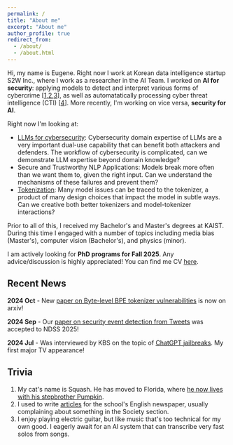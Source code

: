 ```yaml
---
permalink: /
title: "About me"
excerpt: "About me"
author_profile: true
redirect_from: 
  - /about/
  - /about.html
---
```


Hi, my name is Eugene. Right now I work at Korean data intelligence startup S2W Inc., where I work as a researcher in the AI Team. I worked on **AI for security**: applying models to detect and interpret various forms of cybercrime \[[1](https://aclanthology.org/2022.naacl-main.412/),[2](https://aclanthology.org/2023.acl-long.415/),[3](https://arxiv.org/abs/2301.13577)\], as well as automatatically processing cyber threat intelligence (CTI) \[[4](https://aclanthology.org/2024.findings-naacl.3/)\]. More recently, I'm working on vice versa, **security for AI**.


Right now I'm looking at:
  * [LLMs for cybersecurity](/posts/2024/LLM4Cyber): Cybersecurity domain expertise of LLMs are a very important dual-use capability that can benefit both attackers and defenders. The workflow of cybersecurity is complicated, can we demonstrate LLM expertise beyond domain knowledge?
  * Secure and Trustworthy NLP Applications: Models break more often than we want them to, given the right input. Can we understand the mechanisms of these failures and prevent them?
  * [Tokenization](/posts/2024/TokenizationMatters): Many model issues can be traced to the tokenizer, a product of many design choices that impact the model in subtle ways. Can we creative both better tokenizers and model-tokenizer interactions?

Prior to all of this, I received my Bachelor's and Master's degrees at KAIST. During this time I engaged with a number of topics including media bias (Master's), computer vision (Bachelor's), and physics (minor).

I am actively looking for **PhD programs for Fall 2025**. Any advice/discussion is highly appreciated! You can find me CV [here](/files/CV_2024Jun.pdf).


Recent News
------
**2024 Oct** - New [paper on Byte-level BPE tokenizer vulnerabilities](https://arxiv.org/abs/2410.23684) is now on arxiv!

**2024 Sep** - Our [paper on security event detection from Tweets](https://arxiv.org/abs/2409.08221) was accepted to NDSS 2025!

**2024 Jul** - Was interviewed by KBS on the topic of [ChatGPT jailbreaks](https://www.youtube.com/watch?v=Necmzucgtho). My first major TV appearance!


Trivia
------
1. My cat's name is Squash. He has moved to Florida, where [he now lives with his stepbrother Pumpkin](/assets/img/thebois.jpg).
2. I used to write [articles](https://herald.kaist.ac.kr/news/articleView.html?idxno=1821) for the school's English newspaper, usually complaining about something in the Society section.
3. I enjoy playing electric guitar, but like music that's too technical for my own good. I eagerly await for an AI system that can transcribe very fast solos from songs.

<!-- 

A data-driven personal website
======
Like many other Jekyll-based GitHub Pages templates, academicpages makes you separate the website's content from its form. The content & metadata of your website are in structured markdown files, while various other files constitute the theme, specifying how to transform that content & metadata into HTML pages. You keep these various markdown (.md), YAML (.yml), HTML, and CSS files in a public GitHub repository. Each time you commit and push an update to the repository, the [GitHub pages](https://pages.github.com/) service creates static HTML pages based on these files, which are hosted on GitHub's servers free of charge.

Many of the features of dynamic content management systems (like Wordpress) can be achieved in this fashion, using a fraction of the computational resources and with far less vulnerability to hacking and DDoSing. You can also modify the theme to your heart's content without touching the content of your site. If you get to a point where you've broken something in Jekyll/HTML/CSS beyond repair, your markdown files describing your talks, publications, etc. are safe. You can rollback the changes or even delete the repository and start over -- just be sure to save the markdown files! Finally, you can also write scripts that process the structured data on the site, such as [this one](https://github.com/academicpages/academicpages.github.io/blob/master/talkmap.ipynb) that analyzes metadata in pages about talks to display [a map of every location you've given a talk](https://academicpages.github.io/talkmap.html).

Getting started
======
1. Register a GitHub account if you don't have one and confirm your e-mail (required!)
1. Fork [this repository](https://github.com/academicpages/academicpages.github.io) by clicking the "fork" button in the top right. 
1. Go to the repository's settings (rightmost item in the tabs that start with "Code", should be below "Unwatch"). Rename the repository "[your GitHub username].github.io", which will also be your website's URL.
1. Set site-wide configuration and create content & metadata (see below -- also see [this set of diffs](http://archive.is/3TPas) showing what files were changed to set up [an example site](https://getorg-testacct.github.io) for a user with the username "getorg-testacct")
1. Upload any files (like PDFs, .zip files, etc.) to the files/ directory. They will appear at https://[your GitHub username].github.io/files/example.pdf.  
1. Check status by going to the repository settings, in the "GitHub pages" section

Site-wide configuration
------
The main configuration file for the site is in the base directory in [_config.yml](https://github.com/academicpages/academicpages.github.io/blob/master/_config.yml), which defines the content in the sidebars and other site-wide features. You will need to replace the default variables with ones about yourself and your site's github repository. The configuration file for the top menu is in [_data/navigation.yml](https://github.com/academicpages/academicpages.github.io/blob/master/_data/navigation.yml). For example, if you don't have a portfolio or blog posts, you can remove those items from that navigation.yml file to remove them from the header. 

Create content & metadata
------
For site content, there is one markdown file for each type of content, which are stored in directories like _publications, _talks, _posts, _teaching, or _pages. For example, each talk is a markdown file in the [_talks directory](https://github.com/academicpages/academicpages.github.io/tree/master/_talks). At the top of each markdown file is structured data in YAML about the talk, which the theme will parse to do lots of cool stuff. The same structured data about a talk is used to generate the list of talks on the [Talks page](https://academicpages.github.io/talks), each [individual page](https://academicpages.github.io/talks/2012-03-01-talk-1) for specific talks, the talks section for the [CV page](https://academicpages.github.io/cv), and the [map of places you've given a talk](https://academicpages.github.io/talkmap.html) (if you run this [python file](https://github.com/academicpages/academicpages.github.io/blob/master/talkmap.py) or [Jupyter notebook](https://github.com/academicpages/academicpages.github.io/blob/master/talkmap.ipynb), which creates the HTML for the map based on the contents of the _talks directory).

**Markdown generator**

I have also created [a set of Jupyter notebooks](https://github.com/academicpages/academicpages.github.io/tree/master/markdown_generator
) that converts a CSV containing structured data about talks or presentations into individual markdown files that will be properly formatted for the academicpages template. The sample CSVs in that directory are the ones I used to create my own personal website at stuartgeiger.com. My usual workflow is that I keep a spreadsheet of my publications and talks, then run the code in these notebooks to generate the markdown files, then commit and push them to the GitHub repository.

How to edit your site's GitHub repository
------
Many people use a git client to create files on their local computer and then push them to GitHub's servers. If you are not familiar with git, you can directly edit these configuration and markdown files directly in the github.com interface. Navigate to a file (like [this one](https://github.com/academicpages/academicpages.github.io/blob/master/_talks/2012-03-01-talk-1.md) and click the pencil icon in the top right of the content preview (to the right of the "Raw | Blame | History" buttons). You can delete a file by clicking the trashcan icon to the right of the pencil icon. You can also create new files or upload files by navigating to a directory and clicking the "Create new file" or "Upload files" buttons. 

Example: editing a markdown file for a talk
![Editing a markdown file for a talk](/images/editing-talk.png)

For more info
------
More info about configuring academicpages can be found in [the guide](https://academicpages.github.io/markdown/). The [guides for the Minimal Mistakes theme](https://mmistakes.github.io/minimal-mistakes/docs/configuration/) (which this theme was forked from) might also be helpful.
 -->

